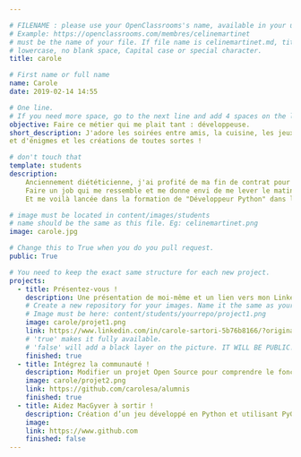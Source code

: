 ```yaml
---

# FILENAME : please use your OpenClassrooms's name, available in your url.
# Example: https://openclassrooms.com/membres/celinemartinet
# must be the name of your file. If file name is celinemartinet.md, title is celinemartinet.
# lowercase, no blank space, Capital case or special character.
title: carole

# First name or full name
name: Carole
date: 2019-02-14 14:55

# One line.
# If you need more space, go to the next line and add 4 spaces on the left, as in 'description'.
objective: Faire ce métier qui me plait tant : développeuse.
short_description: J'adore les soirées entre amis, la cuisine, les jeux "point and click" 
et d'énigmes et les créations de toutes sortes !  

# don't touch that
template: students
description:
    Anciennement diététicienne, j'ai profité de ma fin de contrat pour revoir mes objectifs professionnels.
	Faire un job qui me ressemble et me donne envi de me lever le matin.
	Et me voilà lancée dans la formation de "Développeur Python" dans laquelle je m'investie à 200% !

# image must be located in content/images/students
# name should be the same as this file. Eg: celinemartinet.png
image: carole.jpg

# Change this to True when you do you pull request.
public: True

# You need to keep the exact same structure for each new project.
projects:
  - title: Présentez-vous !
    description: Une présentation de moi-même et un lien vers mon LinkedIn. 
    # Create a new repository for your images. Name it the same as your nickname and profile picture.
    # Image must be here: content/students/yourrepo/project1.png
    image: carole/projet1.png
    link: https://www.linkedin.com/in/carole-sartori-5b76b8166/?originalSubdomain=fr
    # 'true' makes it fully available.
    # 'false' will add a black layer on the picture. IT WILL BE PUBLIC!
    finished: true
  - title: Intégrez la communauté !
    description: Modifier un projet Open Source pour comprendre le fonctionnement de Git, de Github et des pull requests. 
    image: carole/projet2.png
    link: https://github.com/carolesa/alumnis
    finished: true
  - title: Aidez MacGyver à sortir !
    description: Création d’un jeu développé en Python et utilisant PyGame.
    image: 
    link: https://www.github.com
    finished: false
---
```

